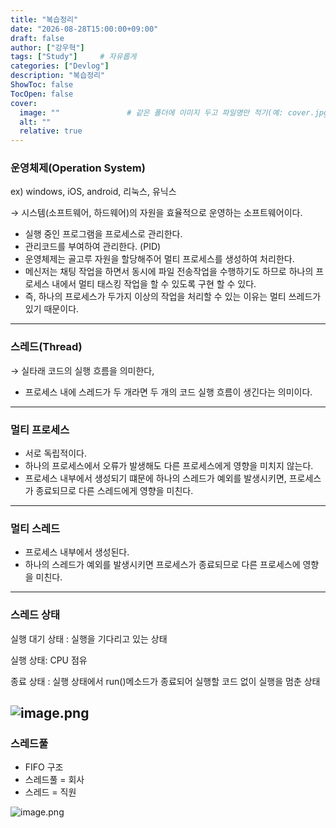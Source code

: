 ```yaml
---
title: "복습정리"
date: "2026-08-28T15:00:00+09:00"
draft: false              
author: ["강우혁"]     
tags: ["Study"]     # 자유롭게
categories: ["Devlog"]
description: "복습정리"
ShowToc: false
TocOpen: false
cover:
  image: ""               # 같은 폴더에 이미지 두고 파일명만 적기(예: cover.jpg)
  alt: ""
  relative: true
---
```

<!--more-->
### 운영체제(Operation System)

ex) windows, iOS, android, 리눅스, 유닉스

→ 시스템(소프트웨어, 하드웨어)의 자원을 효율적으로 운영하는 소프트웨어이다.

- 실행 중인 프로그램을 프로세스로 관리한다.
- 관리코드를 부여하여 관리한다. (PID)
- 운영체제는 골고루 자원을 할당해주어 멀티 프로세스를 생성하여 처리한다.
- 메신저는 채팅 작업을 하면서 동시에 파일 전송작업을 수행하기도 하므로 하나의 프로세스 내에서 멀티 태스킹 작업을 할 수 있도록 구현 할 수 있다.
- 즉, 하나의 프로세스가 두가지 이상의 작업을 처리할 수 있는 이유는 멀티 쓰레드가 있기 때문이다.
---
### 스레드(Thread)

→ 실타래 코드의 실행 흐름을 의미한다,

- 프로세스 내에 스레드가 두 개라면 두 개의 코드 실행 흐름이 생긴다는 의미이다.
---
### 멀티 프로세스

- 서로 독립적이다.
- 하나의 프로세스에서 오류가 발생해도 다른 프로세스에게 영향을 미치지 않는다.
- 프로세스 내부에서 생성되기 떄문에 하나의 스레드가 예외를 발생시키면, 프로세스가 종료되므로 다른 스레드에게 영향을 미친다.
---
### 멀티 스레드

- 프로세스 내부에서 생성된다.
- 하나의 스레드가 예외를 발생시키면 프로세스가 종료되므로 다른 프로세스에 영향을 미친다.
---
### 스레드 상태

실행 대기 상태 : 실행을 기다리고 있는 상태

실행 상태: CPU 점유

종료 상태 : 실행 상태에서 run()메소드가 종료되어 실행할 코드 없이 실행을 멈춘 상태

![image.png](attachment:5a6a847f-ed34-4708-9479-e74ec035f492:image.png)
---
### 스레드풀

- FIFO 구조
- 스레드풀 = 회사
- 스레드 = 직원

![image.png](attachment:84fb12b3-447c-49be-b675-37873fad6348:image.png)